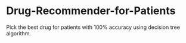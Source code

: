 # Drug-Recommender-for-Patients
Pick the best drug for patients with 100% accuracy using decision tree algorithm.
